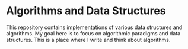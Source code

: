 # Algorithms and Data Structures

This repository contains implementations of various data structures and algorithms. My goal here is to focus on algorithmic paradigms and data structures. This is a place where I write and think about algorithms.
